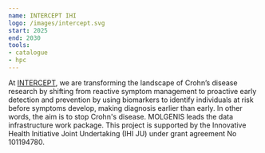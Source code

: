 ```yaml
---
name: INTERCEPT IHI
logo: /images/intercept.svg
start: 2025
end: 2030
tools:
- catalogue
- hpc
---
```


At [INTERCEPT](https://www.intercept-ihi.eu/), we are transforming the landscape of Crohn’s disease research by shifting from reactive symptom management to proactive early detection and
prevention by using biomarkers to identify individuals at risk before symptoms develop, making diagnosis earlier than early. In other words, the aim is to 
stop Crohn's disease. MOLGENIS leads the data infrastructure work package. This project is supported by the Innovative Health Initiative Joint Undertaking (IHI JU) under grant agreement No 101194780.
